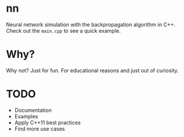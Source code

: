 nn
==
Neural network simulation with the backpropagation algorithm in C++.
Check out the ```main.cpp``` to see a quick example.

Why?
==
Why not? Just for fun. For educational reasons and just out of curiosity.

TODO
==
* Documentation
* Examples
* Apply C++11 best practices
* Find more use cases
